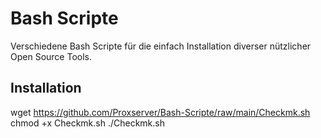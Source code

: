 # Bash Scripte

Verschiedene Bash Scripte für die einfach Installation diverser nützlicher Open Source Tools.

## Installation

wget https://github.com/Proxserver/Bash-Scripte/raw/main/Checkmk.sh 
chmod +x Checkmk.sh 
./Checkmk.sh
